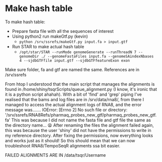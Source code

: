 # Make hash table

To make hash table:
- Prepare fasta file with all the sequences of interest
- Using python2 run makeGtf.py (kevin)
    - `python /srv/ssrefs/makeGtf.py input.fa > input.gtf`
- Run STAR to make actual hash table
    - `/opt/star/STAR --runMode genomeGenerate --runThreadN 7 --genomeDir ./ --genomeFastaFiles input.fa --genomeSAindexNbases 4 --sjdbGTFfile input.gtf --sjdbGTFfeatureExon exon`


Make sure folder, fa and gtf are named the same. References are in /srv/ssrefs


From htop I understood that the main script that manages the alignments is found in /home/shiny/tsqrScripts/queue_alignment.py (I know, it's ironic that it is a python script ahahah).
With a bit of 'find' and 'grep' piping I've realised that the bams and log files are in /srv/data/rna8/, from there I managed to access the actual alignment logs of RNA8, and the error message was....... 
IOError: [Errno 2] No such file or directory: '/srv/ssrefs/RNA8Refs/pharmaq_probes_new_gtf/pharmaq_probes_new_gtf.fa'
This was because I did not name the fasta file and gtf file the same as the directory name... 😫
After renaming the files the alignment failed again, this was because the user 'shiny' did not have the permissions to write in my reference directory. After fixing the permissions, now everything looks and works just as it should! So this should mean that we can now troubleshoot RNA8/TempoSeqR alignments ssa bit easier.

FAILED ALIGNMENTS ARE IN /data/tsqr/Username